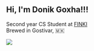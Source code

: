 <h2> Hi, I'm Donik Goxha!!!</h2>
<p>Second year CS Student at <a href="https://www.finki.ukim.mk/">FINKI</a> 
</em>
<br/>Brewed in Gostivar, 🇲🇰</p>
<a href="[google.com](https://www.linkedin.com/in/donikgoxha/)"><img src="https://img.shields.io/badge/LinkedIn-0077B5?style=for-the-badge&logo=linkedin&logoColor=white" /></a>
